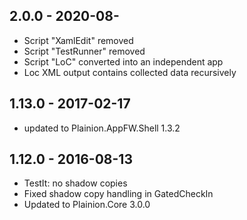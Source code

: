 ## 2.0.0 - 2020-08-

- Script "XamlEdit" removed
- Script "TestRunner" removed
- Script "LoC" converted into an independent app
- Loc XML output contains collected data recursively

## 1.13.0 - 2017-02-17

- updated to Plainion.AppFW.Shell 1.3.2

## 1.12.0 - 2016-08-13

- TestIt: no shadow copies
- Fixed shadow copy handling in GatedCheckIn
- Updated to Plainion.Core 3.0.0
